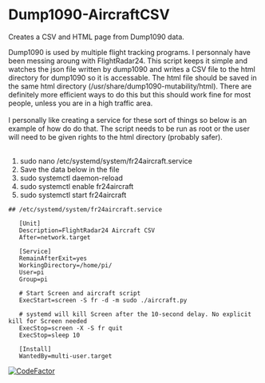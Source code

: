 # Dump1090-AircraftCSV
Creates a CSV and HTML page from Dump1090 data.

Dump1090 is used by multiple flight tracking programs. I personnaly have been messing aroung with FlightRadar24. This script keeps it simple and watches the json file written by dump1090 and writes a CSV file to the html directory for dump1090 so it is accessable. The html file should be saved in the same html directory (/usr/share/dump1090-mutability/html). There are definitely more efficient ways to do this but this should work fine for most people, unless you are in a high traffic area.
<br><br>
I personally like creating a service for these sort of things so below is an example of how do do that. The script needs to be run as root or the user will need to be given rights to the html directory (probably safer).
<br><br>
1. sudo nano /etc/systemd/system/fr24aircraft.service
2. Save the data below in the file
3. sudo systemctl daemon-reload
4. sudo systemctl enable fr24aircraft
5. sudo systemctl start fr24aircraft

```
## /etc/systemd/system/fr24aircraft.service

   [Unit]
   Description=FlightRadar24 Aircraft CSV
   After=network.target

   [Service]
   RemainAfterExit=yes
   WorkingDirectory=/home/pi/
   User=pi
   Group=pi

   # Start Screen and aircraft script
   ExecStart=screen -S fr -d -m sudo ./aircraft.py

   # systemd will kill Screen after the 10-second delay. No explicit kill for Screen needed
   ExecStop=screen -X -S fr quit
   ExecStop=sleep 10
   
   [Install]
   WantedBy=multi-user.target
```

[![CodeFactor](https://www.codefactor.io/repository/github/compuvin/dump1090-aircraftcsv/badge/main)](https://www.codefactor.io/repository/github/compuvin/dump1090-aircraftcsv/overview/main)
